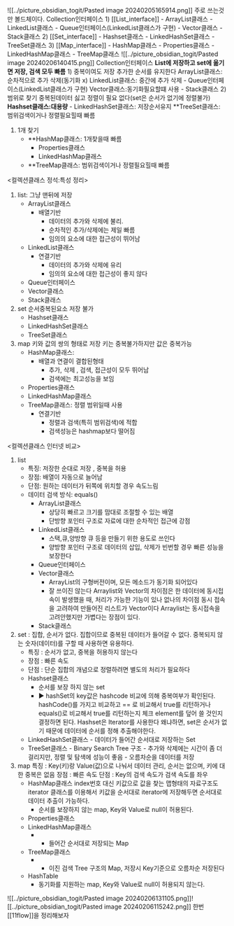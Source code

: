 ![[../picture_obsidian_togit/Pasted image 20240205165914.png]]
 주로 쓰는것만 볼드체이다.
 Collection인터페이스
	1) [[List_interface]]
		- ArrayList클래스
		- LinkedList클래스
			- Queue인터페이스(LinkedList클래스가 구현)
		- Vector클래스
			- Stack클래스
	2) [[Set_interface]]
		- Hashset클래스
			- LinkedHashSet클래스
		- TreeSet클래스
3) [[Map_interface]]
	- HashMap클래스
		- Properties클래스
		- LinkedHashMap클래스
	- TreeMap클래스
![[../picture_obsidian_togit/Pasted image 20240206140415.png]]
 Collection인터페이스
      **List에 저장하고 set에 옮기면 저장, 검색 모두 빠름**
	1) 중복이여도 저장 추가한 순서를 유지한다
		ArrayList클래스:순차적으로 추가 삭제(동기화 x)
		LinkedList클래스: 중간에 추가 삭제
			- Queue인터페이스(LinkedList클래스가 구현)
		Vector클래스:동기화필요할떄 사용
			- Stack클래스
	2) 범위로 찾기
		중복된데이터 싫고 정렬이 필요 없다(set은 순서가 없기에 정렬불가)
		**Hashset클래스:대용량**
			-  LinkedHashSet클래스: 저장순서유지
		**TreeSet클래스: 범위검색이거나 정렬필요힐때 빠름
1) 1개 찾기
	- **HashMap클래스: 1개찾을때 빠름
		- Properties클래스
		- LinkedHashMap클래스
	- **TreeMap클래스: 범위검색이거나 정렬필요힐때 빠름
	

<컬렉션클래스 정석:특성 정리>
1) list: 그냥 맨뒤에 저장
	- ArrayList클래스 
		- 배열기반
			- 데이터의 추가와 삭제에 불리.
			- 순차적인 추가/삭제에는 제일 빠름
			- 임의의 요소에 대한 접근성이 뛰어남
	- LinkedList클래스
		- 연결기반
			- 데이터의 추가와 삭제에 유리
			- 임의의 요소에 대한 접근성이 좋지 않다
	- Queue인터페이스
	- Vector클래스
	- Stack클래스
2) set 순서중복된요소 저장 불가
	- Hashset클래스
	- LinkedHashSet클래스
	- TreeSet클래스
3) map 키와 값의 쌍의 형태로 저장 키는 중복불가하지만 값은 중복가능
	- HashMap클래스: 
		- 배열과 연결이 결합된형태
			- 추가, 삭제 , 검색, 접근성이 모두 뛰어남
			- 검색에는 최고성능을 보임
	- Properties클래스
	- LinkedHashMap클래스
	- TreeMap클래스: 정렬 범위일때 사용
		- 연결기반
			- 정렬과 검색(특히 범위검색)에 적합
			- 검색성능은 hashmap보다 떨어짐

<컬렉션클래스 인터넷 비교>
1)  list
	- 특징: 저장한 순대로 저장 , 중복을 허용
	- 장점: 배열이 자동으로 늘어남
	- 단점: 원하는 데이터가 뒤쪽에 위치할 경우 속도느림
	- 데이터 검색 방식: equals()
		- ArrayList클래스 
			- 상당히 빠르고 크기를 맘대로 조절할 수 있는 배열
			- 단방향 포인터 구조로 자료에 대한 순차적인 접근에 강점
		- LinkedList클래스
			- 스택,큐,양방향 큐 등을 만들기 위한 용도로 쓰인다
			- 양방향 포인터 구조로 데이터의 삽입, 삭제가 빈번할 경우 빠른 성능을 보장한다
		- Queue인터페이스
		- Vector클래스
			 - ArrayList의 구형버전이며, 모든 메소드가 동기화 되어있다
			- 잘 쓰이진 않는다 Arraylist와 Vector의 차이점은 한 데이터에 동시접속이 발생했을 때, 처리가 가능한 기능이 있나 없나의 차이점 동시 접속을 고려하여 만들어진 리스트가 Vector이다 Arraylist는 동시접속을 고려안했지만 가볍다는 장점이 있다.
		- Stack클래스
1) set : 집합, 순서가 없다. 집합이므로 중복된 데이터가 들어갈 수 없다.
	 중복되지 않는 숫자(데이터)를 구할 때 사용하면 유용하다.
	* 특징 : 순서가 없고, 중복을 허용하지 않는다
	* 장점 : 빠른 속도
	* 단점 : 단순 집합의 개념으로 정렬하려면 별도의 처리가 필요하다
	- Hashset클래스
		- 순서를 보장 하지 않는 set
		- ▶ hashSet의 key값은 hashcode 비교에 의해 중복여부가 확인된다. hashCode()를 가지고 비교하고 == 로 비교해서 true를 리턴하거나 equals()로 비교해서 true를 리턴하는지 체크 element를 덮어 쓸 것인지 결정하면 된다. Hashset은 Iterator를 사용한다 왜냐하면, set은 순서가 없기 때문에 데이터에 순서를 정해 추출해야한다.
	- LinkedHashSet클래스
		  - 데이터가 들어간 순서대로 저장하는 Set
	- TreeSet클래스
		    - Binary Search Tree 구조
		    - 추가와 삭제에는 시간이 좀 더 걸리지만, 정렬 및 탐색에 성능이 좋음
		    - 오름차순을 데이터를 저장
1) map
	특징 : Key(키)랑 Value(값)으로 나눠서 데이터 관리, 순서는 없으며, 키에 대한 중복은 없음
	장점 : 빠른 속도
	단점 : Key의 검색 속도가 검색 속도를 좌우
	- HashMap클래스
		index번호 대신 키값으로 값을 찾는 맵형태의 자료구조도 iterator 클래스를 이용해서 키값을 순서대로 iterator에 저장해두면 순서대로 데이터 추출이 가능하다.
		-  순서를 보장하지 않는 map, Key와 Value로 null이 허용된다.
	- Properties클래스
	- LinkedHashMap클래스
		- - 들어간 순서대로 저장되는 Map
	- TreeMap클래스
		- - 이진 검색 Tree 구조의 Map, 저장시 Key기준으로 오름차순 저장된다
	- HashTable
	    - 동기화를 지원하는 map, Key와 Value로 null이 허용되지 않는다.

![[../picture_obsidian_togit/Pasted image 20240206131105.png]]![[../picture_obsidian_togit/Pasted image 20240206115242.png]]
한번 [[11flow]]을 정리해보자
